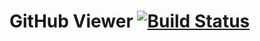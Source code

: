 # GitHub Viewer [![Build Status](https://travis-ci.org/Amareis/ghviewer.svg?branch=master)](https://travis-ci.org/Amareis/ghviewer)